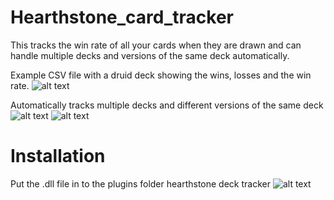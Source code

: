 # Hearthstone_card_tracker
This tracks the win rate of all your cards when they are drawn and can handle multiple decks and versions of the same deck automatically.

Example CSV file with a druid deck showing the wins, losses and the win rate.
![alt text](https://i.imgur.com/nEMUSe4.png)



Automatically tracks multiple decks and different versions of the same deck       
![alt text](https://i.imgur.com/hPzDwmh.png)
![alt text](https://i.imgur.com/npSshHM.png)


# Installation
Put the .dll file in to the plugins folder hearthstone deck tracker
![alt text](https://i.imgur.com/wQaCeN2.png)


